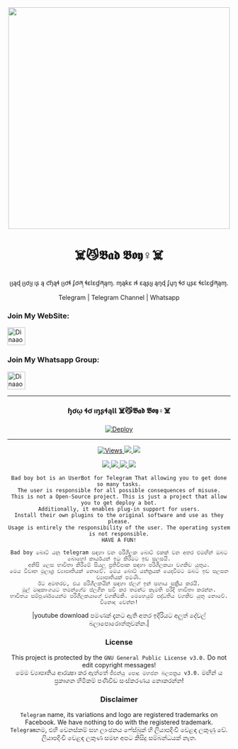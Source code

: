 <div align="center">
  <img src="https://c.tenor.com/bqblsnQWv6YAAAAC/devils.gif" weight="300" height="500">
  <h1>☠️😼𝕭𝖆𝖉 𝕭𝖔𝖞♀️☠️</h1>
</div>
<p align="center"> ცąɖ ცơყ ıʂ ą ƈɧąɬ ცơɬ ʄơཞ ɬɛƖɛɠཞąɱ. ɱąƙɛ ıɬ ɛąʂყ ąŋɖ ʄųŋ ɬơ ųʂɛ ɬɛƖɛɠཞąɱ.
  <br>
  <a herf="https://t.me/Dinaa_sc">Telegram | </a>
  <a herf="https://t.me/antechcrew">Telegram Channel | </a>
  <a herf="https://wa.me/+94703178336">Whatsapp</a>
  </br>
</p>  
  
   </div>
  <h3 align="left">Join My WebSite:</h3>
<a href="https://dinaaofficial.github.io/dina-official/index.html" target="blank"><img align="center" src="https://upload.wikimedia.org/wikipedia/commons/thumb/3/37/GNOME_Web_logo--2018.svg/1200px-GNOME_Web_logo--2018.svg.png" alt="Dinaaofficial" height="40" width="40" /></a>

<h3 align="left">Join My Whatsapp Group:</h3>
<a href="https://chat.whatsapp.com/ChtWfnGexZlJsLOm99toIu" target="blank"><img align="center" src="https://1.bp.blogspot.com/-PM8_Rig8V0M/XxFkv-2f3hI/AAAAAAAACSU/vB1BqbuhFCMyJ8OGCVstFiMLFmavCLqrwCPcBGAYYCw/s1600/whatsapp-logo-1.png" alt="Dinaaofficial" height="40" width="40" /></a> 


---
<div align="center"> 
  <h3> ɧơῳ ɬơ ıŋʂɬąƖƖ ☠️😼𝕭𝖆𝖉 𝕭𝖔𝖞♀️☠️ </h3>
</div>

<div align="center"> 
<a href="https://heroku.com/deploy?template=https://github.com/Dinaaofficial/Badboy"><img src="https://camo.githubusercontent.com/6979881d5a96b7b18a057083bb8aeb87ba35fc279452e29034c1e1c49ade0636/68747470733a2f2f7777772e6865726f6b7563646e2e636f6d2f6465706c6f792f627574746f6e2e737667" alt="Deploy" data-canonical-src="https://www.herokucdn.com/deploy/button.svg" style="max-width: 100%;">
</a></div>


---
  
<div align="center">
  <p>
    <a href="https://github.com/Dinaaofficial/Badboy"><img src="https://hits.seeyoufarm.com/api/count/incr/badge.svg?url=https%3A%2F%2Fgithub.com%2FDinaaofficial%2FBadboy&count_bg=%2379C83D&title_bg=%23555555&icon=gitpod.svg&icon_color=%23E7E7E7&title=Views&edge_flat=false" alt="Views"/>
      </a>
    <a href="https://github.com/Dinaaofficial/Badboy/fork"><img src="https://img.shields.io/github/forks/Dinaaofficial/Badboy?label=Fork&style=social">
      </a>
    <a href="https://github.com/Dinaaofficial/Badboy/stargazers"><img src="https://img.shields.io/github/stars/Dinaaofficial/Badboy?style=social">
      </p>
   <p>
     <a href="https://github.com/Dinaaofficial/Badboy"><img src="https://img.shields.io/github/repo-size/Dinaaofficial/Badboy?color=purple&label=Repo%20Size&style=plastic">
     </a>
     <a href="https://github.com/Dinaaofficial/Badboy"><img src="https://img.shields.io/github/license/Dinaaofficial/Badboy?color=purple&label=License&style=plastic">
     </a>
     <a href="https://github.com/Dinaaofficial/Badboy"><img src="https://img.shields.io/github/languages/top/Dinaaofficial/Badboy?color=purple&label=Python&style=plastic">
     </a>
     <a href="https://github.com/Dinaaofficial/Badboy"><img src="https://img.shields.io/static/v1?label=Author&message=Mr.Dina%20Creator&color=green&style=plastic">
     </a>
  </p>
  
  
  ```
Bad boy bot is an UserBot for Telegram That allowing you to get done so many tasks.
The user is responsible for all possible consequences of misuse.
This is not a Open-Source project. This is just a project that allow you to get deploy a bot.
Additionally, it enables plug-in support for users.
Install their own plugins to the original software and use as they please.
Usage is entirely the responsibility of the user. The operating system is not responsible.
HAVE A FUN!
```
```
Bad boy බොට් යනු telegram සඳහා වන පරිශීලක බොට් එකක් වන අතර එමඟින් ඔබට බොහෝ කාර්යයන් ඉටු කිරීමට ඉඩ සලසයි.
අනිසි ලෙස භාවිතා කිරීමේ සියලු ප්‍රතිවිපාක සඳහා පරිශීලකයා වගකිව යුතුය.
මෙය විවෘත මූලාශ්‍ර ව්‍යාපෘතියක් නොවේ. මෙය බොට් යන්ත්‍රයක් යෙදවීමට ඔබට ඉඩ සලසන ව්‍යාපෘතියක් පමණි.
ඊට අමතරව, එය පරිශීලකයින් සඳහා ප්ලග් ඉන් සහාය සක්‍රීය කරයි.
මුල් මෘදුකාංගයට තමන්ගේම ප්ලගීන සවි කර තමන්ට කැමති පරිදි භාවිතා කරන්න.
භාවිතය සම්පූර්ණයෙන්ම පරිශීලකයාගේ වගකීමකි. මෙහෙයුම් පද්ධතිය වගකිව යුතු නොවේ.
විනොද වෙන්න!
```
|youtube download පමණක් දැනට ඇති අතර ඉදිරියට අලුත් දේවල් බලාපොරොත්තුවන්න.|
### License
This project is protected by the `GNU General Public License v3.0.`
Do not edit copyright messages!
<br/>මෙම ව්‍යාපෘතිය ආරක්‍ෂා කර ඇත්තේ `ජීඑන්යූ පොදු මහජන බලපත්‍රය v3.0.` මඟින් ය
ප්‍රකාශන හිමිකම් පණිවිඩ සංස්කරණය නොකරන්න!
### Disclaimer
`Telegram` name, its variations and logo are registered trademarks on Facebook. We have nothing to do with the registered trademark.
<br/>`Telegram`නම, එහි වෙනස්කම් සහ ලාංඡනය ෆේස්බුක් හි ලියාපදිංචි වෙළඳ ලකුණු වේ. ලියාපදිංචි වෙළඳ ලකුණ සමඟ අපට කිසිදු සම්බන්ධයක් නැත.
